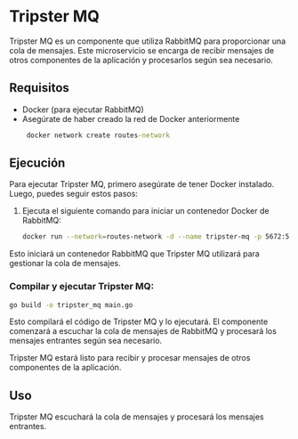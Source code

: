 # Tripster MQ

Tripster MQ es un componente que utiliza RabbitMQ para proporcionar una cola de mensajes. Este microservicio se encarga de recibir mensajes de otros componentes de la aplicación y procesarlos según sea necesario.

## Requisitos

- Docker (para ejecutar RabbitMQ)
- Asegúrate de haber creado la red de Docker anteriormente
  ```cmd
   docker network create routes-network
  ```

## Ejecución

Para ejecutar Tripster MQ, primero asegúrate de tener Docker instalado. Luego, puedes seguir estos pasos:

1. Ejecuta el siguiente comando para iniciar un contenedor Docker de RabbitMQ:

   ```bash
   docker run --network=routes-network -d --name tripster-mq -p 5672:5672 rabbitmq:3 
   ```

Esto iniciará un contenedor RabbitMQ que Tripster MQ utilizará para gestionar la cola de mensajes.

### Compilar y ejecutar Tripster MQ:

  ```bash
  go build -o tripster_mq main.go
  ```
Esto compilará el código de Tripster MQ y lo ejecutará. El componente comenzará a escuchar la cola de mensajes de RabbitMQ y procesará los mensajes entrantes según sea necesario.

Tripster MQ estará listo para recibir y procesar mensajes de otros componentes de la aplicación.

## Uso
Tripster MQ escuchará la cola de mensajes y procesará los mensajes entrantes.
